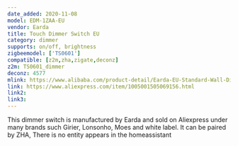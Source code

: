 ```yaml
---
date_added: 2020-11-08
model: EDM-1ZAA-EU
vendor: Earda
title: Touch Dimmer Switch EU
category: dimmer
supports: on/off, brightness
zigbeemodel: ['TS0601']
compatible: [z2m,zha,zigate,deconz]
z2m: TS0601_dimmer
deconz: 4577
mlink: https://www.alibaba.com/product-detail/Earda-EU-Standard-Wall-Dimmer-Electric_1600092367445.html
link: https://www.aliexpress.com/item/1005001505069156.html
link2: 
link3: 
---
```

This dimmer switch is manufactured by Earda and sold on Aliexpress under many brands such Girier, Lonsonho, Moes and white label. 
It can be paired by ZHA, There is no entity appears in the homeassistant
